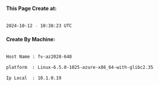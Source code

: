 
   
#### This Page Create at:

```bash

2024-10-12 - 10:38:23 UTC

```

#### Create By Machine:

```bash

Host Name : fv-az2028-648

platform  : Linux-6.5.0-1025-azure-x86_64-with-glibc2.35

Ip Local  : 10.1.0.19

```

